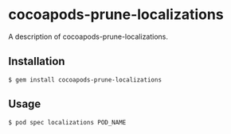 # cocoapods-prune-localizations

A description of cocoapods-prune-localizations.

## Installation

    $ gem install cocoapods-prune-localizations

## Usage

    $ pod spec localizations POD_NAME
